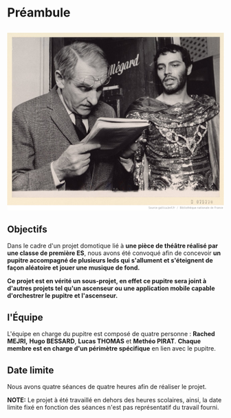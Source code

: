 # Préambule

## 

![](.gitbook/assets/btv1b8538701f.jpeg)

## Objectifs

Dans le cadre d'un projet domotique lié à **une pièce de théâtre réalisé par une classe de première ES**, nous avons été convoqué afin de concevoir **un pupitre accompagné de plusieurs leds qui s'allument et s'éteignent de façon aléatoire et jouer une musique de fond.**

**Ce projet est en vérité un sous-projet, en effet ce pupitre sera joint à d'autres projets tel qu'un ascenseur ou une application mobile capable d'orchestrer le pupitre et l'ascenseur.**

## l'Équipe

L'équipe en charge du pupitre est composé de quatre personne : **Rached MEJRI,** **Hugo BESSARD**, **Lucas THOMAS** et **Methéo PIRAT**. **Chaque membre est en charge d'un périmètre spécifique** en lien avec le pupitre.

## **Date limite**

Nous avons quatre séances de quatre heures afin de réaliser le projet.

**NOTE:** Le projet à été travaillé en dehors des heures scolaires, ainsi, la date limite fixé en fonction des séances n'est pas représentatif du travail fourni.

